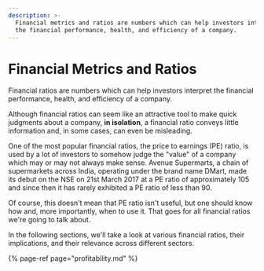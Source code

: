 ```yaml
---
description: >-
  Financial metrics and ratios are numbers which can help investors interpret
  the financial performance, health, and efficiency of a company.
---
```


# Financial Metrics and Ratios

Financial ratios are numbers which can help investors interpret the financial performance, health, and efficiency of a company.

Although financial ratios can seem like an attractive tool to make quick judgments about a company, **in isolation**, a financial ratio conveys little information and, in some cases, can even be misleading.

One of the most popular financial ratios, the price to earnings \(PE\) ratio, is used by a lot of investors to somehow judge the "value" of a company which may or may not always make sense. Avenue Supermarts, a chain of supermarkets across India, operating under the brand name DMart, made its debut on the NSE on 21st March 2017 at a PE ratio of approximately 105 and since then it has rarely exhibited a PE ratio of less than 90.

Of course, this doesn't mean that PE ratio isn't useful, but one should know how and, more importantly, when to use it. That goes for all financial ratios we're going to talk about.

In the following sections, we'll take a look at various financial ratios, their implications, and their relevance across different sectors.

{% page-ref page="profitability.md" %}

